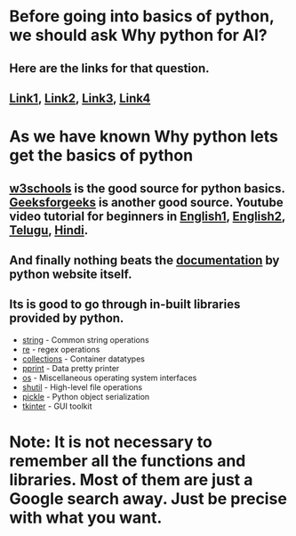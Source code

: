 # Before going into basics of python, we should ask Why python for AI?

## Here are the links for that question. 
## [Link1](https://technative.io/why-use-python-for-ai-and-machine-learning/#:~:text=Python%20code%20is%20reasonable%20by,the%20execution%20of%20various%20functionalities.), [Link2](https://www.cuelogic.com/blog/role-of-python-in-artificial-intelligence), [Link3](https://djangostars.com/blog/why-python-is-good-for-artificial-intelligence-and-machine-learning/), [Link4](https://www.esparkinfo.com/why-python-is-used-for-ai-and-machine-learning.html)


# As we have known Why python lets get the basics of python

## [w3schools](https://www.w3schools.com/python/default.asp) is the good source for python basics. [Geeksforgeeks](https://www.w3schools.com/python/default.asp) is another good source. Youtube video tutorial for beginners in [English1](https://www.youtube.com/watch?v=_uQrJ0TkZlc&ab_channel=ProgrammingwithMoshProgrammingwithMoshVerified), [English2](https://www.youtube.com/watch?v=QXeEoD0pB3E&list=PLsyeobzWxl7poL9JTVyndKe62ieoN-MZ3&ab_channel=TeluskoTelusko), [Telugu](https://www.youtube.com/watch?v=9hVzEKZQyMU&ab_channel=ProgrammingwithMoshProgrammingwithMoshVerified), [Hindi](https://www.youtube.com/watch?v=eTyI-M50Hu4&ab_channel=TeluskoTeluskoVerified). 

## And finally nothing beats the [documentation](https://docs.python.org/3/tutorial/index.html) by python website itself. 

## Its is good to go through in-built libraries provided by python. 

  * [string](https://docs.python.org/3/library/string.html) - Common string operations
  * [re](https://docs.python.org/3/library/re.html) - regex operations
  * [collections](https://docs.python.org/3/library/collections.html) - Container datatypes
  * [pprint](https://docs.python.org/3/library/pprint.html) - Data pretty printer
  * [os](https://docs.python.org/3/library/os.html) - Miscellaneous operating system interfaces
  * [shutil](https://docs.python.org/3/library/shutil.html) - High-level file operations
  * [pickle](https://docs.python.org/3/library/pickle.html) - Python object serialization
  * [tkinter](https://docs.python.org/3/library/tkinter.html) - GUI toolkit

# Note: It is not necessary to remember all the functions and libraries. Most of them are just a Google search away. Just be precise with what you want.
